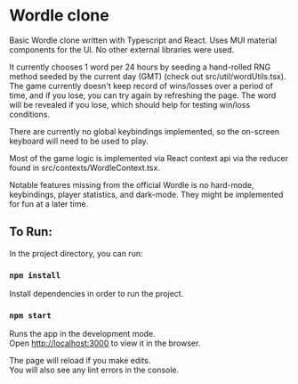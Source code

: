 # Wordle clone

Basic Wordle clone written with Typescript and React. Uses MUI material components for the UI. No other external libraries were used.

It currently chooses 1 word per 24 hours by seeding a hand-rolled RNG method seeded by the current day (GMT) (check out src/util/wordUtils.tsx). The game currently doesn't keep record of wins/losses over a period of time, 
and if you lose, you can try again by refreshing the page. The word will be revealed if you lose, which should help for testing win/loss conditions.

There are currently no global keybindings implemented, so the on-screen keyboard will need to be used to play.

Most of the game logic is implemented via React context api via the reducer found in src/contexts/WordleContext.tsx.

Notable features missing from the official Wordle is no hard-mode, keybindings, player statistics, and dark-mode. They might be implemented for fun at a later time.

## To Run: 

In the project directory, you can run:

### `npm install`

Install dependencies in order to run the project.

### `npm start`

Runs the app in the development mode.\
Open [http://localhost:3000](http://localhost:3000) to view it in the browser.

The page will reload if you make edits.\
You will also see any lint errors in the console.

